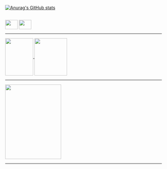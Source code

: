 [![Anurag's GitHub stats](https://github-readme-stats.vercel.app/api?username=Gust4v1n&theme=shadow_red)](https://github.com/Gust4v1n/Aula-Readme)

<div style="display: inline_block"><br>
    <img align="center" height="30" width="40" src="https://cdn.jsdelivr.net/gh/devicons/devicon@latest/icons/javascript/javascript-original.svg" />
    <img align="center" height="30" width="40" src="https://cdn.jsdelivr.net/gh/devicons/devicon@latest/icons/cplusplus/cplusplus-original.svg" />      
</div>
<hr>
<a href="https://www.example.com/" target="_blank">
    <div>
          <img align="center" height="120" width="90" src="https://img.shields.io/badge/Discord-%235865F2.svg?style=for-the-badge&logo=discord&logoColor=white" />
          <img align="center" height="120" width="105" src="https://img.shields.io/badge/Instagram-%23E4405F.svg?style=for-the-badge&logo=Instagram&logoColor=white" />
    </div>
</a>
<hr>
<img align="center" height="240" width="180" src="https://i.ibb.co/Xr8dVMNJ/kittio.jpg" />   
<hr>
